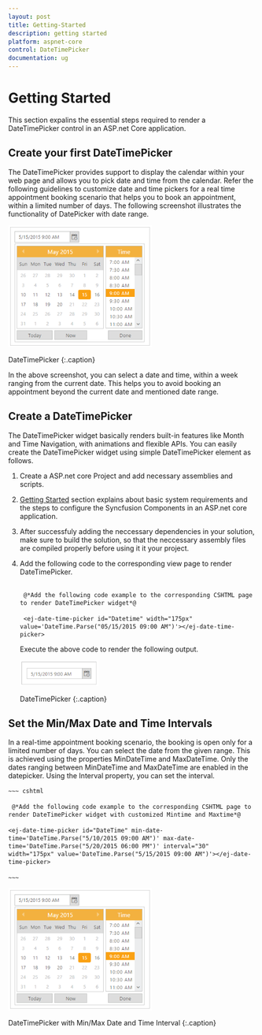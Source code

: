 ```yaml
---
layout: post
title: Getting-Started
description: getting started
platform: aspnet-core
control: DateTimePicker
documentation: ug
---
```


# Getting Started

This section expalins the essential steps required to render a DateTimePicker control in an ASP.net Core application.

## Create your first DateTimePicker

The DateTimePicker provides support to display the calendar within your web page and allows you to pick date and time from the calendar. Refer the following guidelines to customize date and time pickers for a real time appointment booking scenario that helps you to book an appointment, within a limited number of days. The following screenshot illustrates the functionality of DatePicker with date range.


![](Getting-Started_images/Getting-Started_img1.png)
    
DateTimePicker
{:.caption}


In the above screenshot, you can select a date and time, within a week ranging from the current date. This helps you to avoid booking an appointment beyond the current date and mentioned date range.

## Create a DateTimePicker 

The DateTimePicker widget basically renders built-in features like Month and Time Navigation, with animations and flexible APIs. You can easily create the DateTimePicker widget using simple DateTimePicker element as follows.

1. Create a ASP.net core Project and add necessary assemblies and scripts.
2. [Getting Started](/aspnet-core/getting-started) section explains about basic system requirements and the steps to configure the Syncfusion Components in an ASP.net core application.
3. After successfuly adding the neccessary dependencies in your solution, make sure to build the solution, so that the neccessary assembly files are compiled properly before using it it your project.
4. Add the following code to the corresponding view page to render DateTimePicker.


   ~~~ cshtml
       
	@*Add the following code example to the corresponding CSHTML page to render DateTimePicker widget*@

	<ej-date-time-picker id="Datetime" width="175px" value='DateTime.Parse("05/15/2015 09:00 AM")'></ej-date-time-picker>

   ~~~
   

    Execute the above code to render the following output.

	![](Getting-Started_images/Getting-Started_img2.png)

    DateTimePicker
	{:.caption}


## Set the Min/Max Date and Time Intervals
In a real-time appointment booking scenario, the booking is open only for a limited number of days. You can select the date from the given range. This is achieved using the properties MinDateTime and MaxDateTime. Only the dates ranging between MinDateTime and MaxDateTime are enabled in the datepicker. Using the Interval property, you can set the interval.  

    ~~~ cshtml
       
	 @*Add the following code example to the corresponding CSHTML page to render DateTimePicker widget with customized Mintime and Maxtime*@

    <ej-date-time-picker id="DateTime" min-date-time='DateTime.Parse("5/10/2015 09:00 AM")' max-date-time='DateTime.Parse("5/20/2015 06:00 PM")' interval="30" width="175px" value='DateTime.Parse("5/15/2015 09:00 AM")'></ej-date-time-picker>
    
    ~~~
   

![](Getting-Started_images/Getting-Started_img3.png)

DateTimePicker with Min/Max Date and Time Interval
{:.caption}

